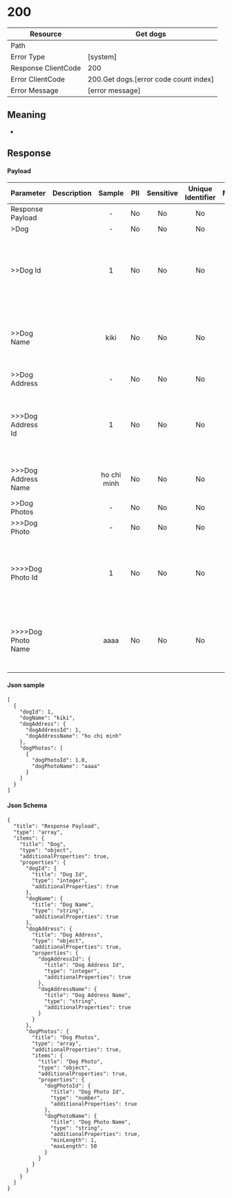# 200

| Resource                              | Get dogs                                         |
| ------------------------------------- | ----------------------------------------------- |
| Path                                  |                                            |
| Error Type                            | [system]                                       |
| Response ClientCode                         | 200                                              |
| Error ClientCode                            | 200.Get dogs.[error code count index]                                     |
| Error Message                         | [error message] |

## Meaning
-

## Response


#### Payload 



| Parameter | Description | Sample | PII | Sensitive | Unique Identifier | Mandatory | Default | Details |
| :----- | :-----: | :-----: | :-----: | :-----: | :-----: | :-----: | :-----: | :----- |
| Response Payload |  |  -  | No | No | No | No |  -  | Data Type : array<br>  |
| >Dog |  |  -  | No | No | No | No |  -  | Data Type : object<br>  |
| >>Dog Id |  | 1 | No | No | No | No |  -  | Data Type : integer<br> Mininum :  - <br> Exclusive Minimum : No<br> Maximum :  - <br> Exclusive Maximum : No<br> Multiple Of :  - <br>  |
| >>Dog Name |  | kiki | No | No | No | No |  -  | Data Type : string<br> Min. length :  - <br> Max. length : No<br> Regex :  - <br> Allow Null : false<br> Faker : name.firstName<br>  |
| >>Dog Address |  |  -  | No | No | No | No |  -  | Data Type : object<br>  |
| >>>Dog Address Id |  | 1 | No | No | No | No |  -  | Data Type : integer<br> Mininum :  - <br> Exclusive Minimum : No<br> Maximum :  - <br> Exclusive Maximum : No<br> Multiple Of :  - <br>  |
| >>>Dog Address Name |  | ho chi minh | No | No | No | No |  -  | Data Type : string<br> Min. length :  - <br> Max. length : No<br> Regex :  - <br>  |
| >>Dog Photos |  |  -  | No | No | No | No |  -  | Data Type : array<br>  |
| >>>Dog Photo |  |  -  | No | No | No | No |  -  | Data Type : object<br>  |
| >>>>Dog Photo Id |  | 1 | No | No | No | No |  -  | Data Type : number<br> Mininum :  - <br> Exclusive Minimum : No<br> Maximum :  - <br> Exclusive Maximum : No<br> Multiple Of :  - <br>  |
| >>>>Dog Photo Name |  | aaaa | No | No | No | No |  -  | Data Type : string<br> Min. length : 1<br> Max. length : No<br> Regex :  - <br> Allow Null : false<br> Faker : address.streetName<br>  |



#### Json sample
```
[
  {
    "dogId": 1,
    "dogName": "kiki",
    "dogAddress": {
      "dogAddressId": 1,
      "dogAddressName": "ho chi minh"
    },
    "dogPhotos": [
      {
        "dogPhotoId": 1.0,
        "dogPhotoName": "aaaa"
      }
    ]
  }
]
```


#### Json Schema
```
{
  "title": "Response Payload",
  "type": "array",
  "items": {
    "title": "Dog",
    "type": "object",
    "additionalProperties": true,
    "properties": {
      "dogId": {
        "title": "Dog Id",
        "type": "integer",
        "additionalProperties": true
      },
      "dogName": {
        "title": "Dog Name",
        "type": "string",
        "additionalProperties": true
      },
      "dogAddress": {
        "title": "Dog Address",
        "type": "object",
        "additionalProperties": true,
        "properties": {
          "dogAddressId": {
            "title": "Dog Address Id",
            "type": "integer",
            "additionalProperties": true
          },
          "dogAddressName": {
            "title": "Dog Address Name",
            "type": "string",
            "additionalProperties": true
          }
        }
      },
      "dogPhotos": {
        "title": "Dog Photos",
        "type": "array",
        "additionalProperties": true,
        "items": {
          "title": "Dog Photo",
          "type": "object",
          "additionalProperties": true,
          "properties": {
            "dogPhotoId": {
              "title": "Dog Photo Id",
              "type": "number",
              "additionalProperties": true
            },
            "dogPhotoName": {
              "title": "Dog Photo Name",
              "type": "string",
              "additionalProperties": true,
              "minLength": 1,
              "maxLength": 50
            }
          }
        }
      }
    }
  }
}
```

